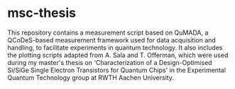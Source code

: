 # msc-thesis

This repository contains a measurement script based on QuMADA, a QCoDeS-based measurement framework used for data acquisition and handling, to facilitate experiments in quantum technology. It also includes the plotting scripts adapted from A. Sala and T. Offerman, which were used during my master's thesis on 'Characterization of a Design-Optimised Si/SiGe Single Electron Transistors for Quantum Chips' in the Experimental Quantum Technology group at RWTH Aachen University.

